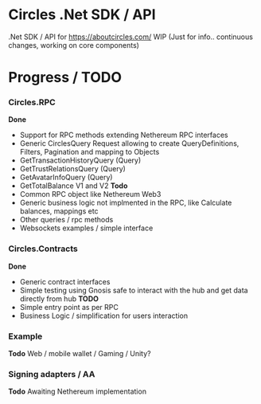 # Circles .Net SDK / API
.Net SDK / API for https://aboutcircles.com/
WIP (Just for info.. continuous changes, working on core components)

# Progress / TODO
### Circles.RPC
   **Done**
   * Support for RPC methods extending Nethereum RPC interfaces
   * Generic CirclesQuery Request allowing to create QueryDefinitions, Filters, Pagination and mapping to Objects
   * GetTransactionHistoryQuery (Query)
   * GetTrustRelationsQuery (Query)
   * GetAvatarInfoQuery (Query)
   * GetTotalBalance V1 and V2
   **Todo**
   * Common RPC object like Nethereum Web3
   * Generic business logic not implmented in the RPC, like Calculate balances, mappings etc
   * Other queries / rpc methods
   * Websockets examples / simple interface
### Circles.Contracts
  **Done**
  * Generic contract interfaces
  * Simple testing using Gnosis safe to interact with the hub and get data directly from hub
  **TODO**
  * Simple entry point as per RPC
  * Business Logic / simplification for users interaction
### Example
  **Todo**
  Web / mobile wallet / Gaming / Unity?
### Signing adapters / AA
  **Todo**
  Awaiting Nethereum implementation

